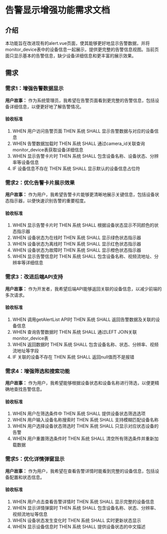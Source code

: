 # 告警显示增强功能需求文档

## 介绍

本功能旨在改进现有的alert.vue页面，使其能够更好地显示告警数据，并将monitor_device表中的设备信息一起展示，提供更完整的告警信息视图。当前页面只显示基本的告警信息，缺少设备详细信息和更丰富的展示效果。

## 需求

### 需求1：增强告警数据显示

**用户故事：** 作为系统管理员，我希望在告警页面看到更完整的告警信息，包括设备详细信息，以便更好地了解告警情况。

#### 验收标准

1. WHEN 用户访问告警页面 THEN 系统 SHALL 显示告警数据与对应的设备信息
2. WHEN 告警数据加载时 THEN 系统 SHALL 通过camera_id关联查询monitor_device表获取设备详细信息
3. WHEN 显示告警卡片时 THEN 系统 SHALL 包含设备名称、设备状态、分辨率等设备信息
4. IF 设备信息不存在 THEN 系统 SHALL 显示默认的设备信息占位符

### 需求2：优化告警卡片展示效果

**用户故事：** 作为用户，我希望告警卡片能够更清晰地展示关键信息，包括设备状态指示器，以便快速识别告警的重要程度。

#### 验收标准

1. WHEN 显示告警卡片时 THEN 系统 SHALL 根据设备状态显示不同颜色的状态指示器
2. WHEN 设备状态为在线时 THEN 系统 SHALL 显示绿色状态指示器
3. WHEN 设备状态为离线时 THEN 系统 SHALL 显示红色状态指示器  
4. WHEN 设备状态为故障时 THEN 系统 SHALL 显示橙色状态指示器
5. WHEN 显示告警信息时 THEN 系统 SHALL 包含设备名称、视频流地址、分辨率等详细信息

### 需求3：改进后端API支持

**用户故事：** 作为开发者，我希望后端API能够返回关联的设备信息，以减少前端的多次请求。

#### 验收标准

1. WHEN 调用getAlertList API时 THEN 系统 SHALL 返回告警数据及关联的设备信息
2. WHEN 查询告警数据时 THEN 系统 SHALL 通过LEFT JOIN关联monitor_device表
3. WHEN 返回数据时 THEN 系统 SHALL 包含设备名称、状态、分辨率、视频流地址等字段
4. IF 关联的设备不存在 THEN 系统 SHALL 返回null值而不是报错

### 需求4：增强筛选和搜索功能

**用户故事：** 作为用户，我希望能够根据设备状态和设备名称进行筛选，以便更精确地查找告警信息。

#### 验收标准

1. WHEN 用户在筛选条件中 THEN 系统 SHALL 提供设备状态筛选选项
2. WHEN 用户输入设备名称搜索时 THEN 系统 SHALL 支持模糊匹配设备名称
3. WHEN 用户选择设备状态筛选时 THEN 系统 SHALL 只显示对应状态设备的告警
4. WHEN 用户重置筛选条件时 THEN 系统 SHALL 清空所有筛选条件并重新加载数据

### 需求5：优化详情弹窗显示

**用户故事：** 作为用户，我希望在查看告警详情时能看到完整的设备信息，包括设备配置和状态信息。

#### 验收标准

1. WHEN 用户点击查看告警详情时 THEN 系统 SHALL 显示完整的设备信息
2. WHEN 显示详情弹窗时 THEN 系统 SHALL 包含设备名称、状态、分辨率、视频流地址等信息
3. WHEN 设备状态发生变化时 THEN 系统 SHALL 实时更新状态显示
4. WHEN 显示设备信息时 THEN 系统 SHALL 提供设备状态的中文描述